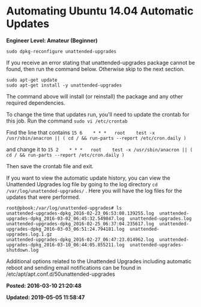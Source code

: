 # Automating Ubuntu 14.04 Automatic Updates

**Engineer Level: Amateur (Beginner)** 

```sudo dpkg-reconfigure unattended-upgrades```


If you receive an error stating that unattended-upgrades package cannot be found, then run the command below. Otherwise skip to the next section. 

```
sudo apt-get update
sudo apt-get install -y unattended-upgrades
```


The command above will install (or reinstall) the package and any other required dependencies. 

To change the time that updates run, you'll need to update the crontab for this job.  Run the command 
```sudo vi /etc/crontab```


Find the line that contains
```15 6    * * *   root    test -x /usr/sbin/anacron || ( cd / && run-parts --report /etc/cron.daily )```
 
and change it to 
```15 2    * * *   root    test -x /usr/sbin/anacron || ( cd / && run-parts --report /etc/cron.daily )```

Then save the crontab file and exit.

If you want to view the automatic update history, you can view the Unattended Upgrades log file by going to the log directory ```cd /var/log/unattended-upgrades/```
.  Here you will have the log files for the updates that were performed.
```
root@pbook:/var/log/unattended-upgrades# ls
unattended-upgrades-dpkg_2016-02-23_06:53:08.139255.log  unattended-upgrades-dpkg_2016-03-02_06:45:32.549847.log  unattended-upgrades.log
unattended-upgrades-dpkg_2016-02-25_06:37:04.235617.log  unattended-upgrades-dpkg_2016-03-03_06:51:24.794181.log  unattended-upgrades.log.1.gz
unattended-upgrades-dpkg_2016-02-27_06:47:23.014962.log  unattended-upgrades-dpkg_2016-03-10_06:44:05.855211.log  unattended-upgrades-shutdown.log
```


Additional options related to the Unattended Upgrades including automatic reboot and sending email notifications can be found in 
/etc/apt/apt.conf.d/50unattended-upgrades

**Posted: 2016-03-10 21:20:48** 

**Updated: 2019-05-05 11:58:47** 


